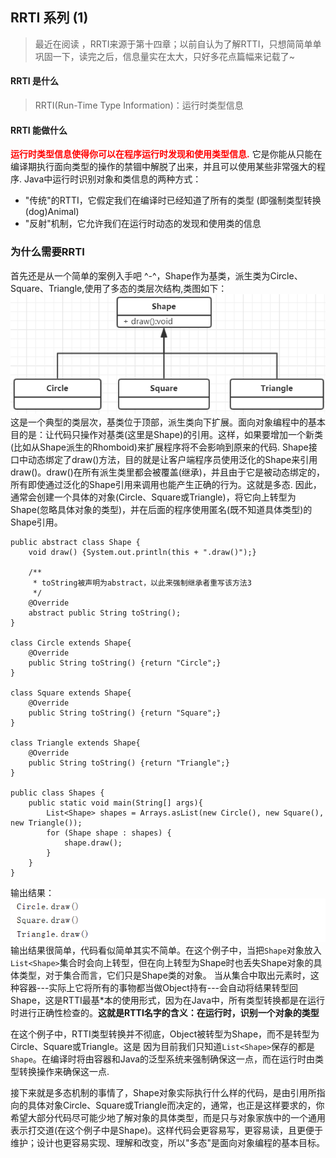 ## RRTI 系列 (1)
> 最近在阅读 <Java Thinking >，RRTI来源于第十四章；以前自认为了解RTTI，只想简简单单巩固一下，读完之后，信息量实在太大，只好多花点篇幅来记载了~   

####  RRTI 是什么
> RRTI(Run-Time Type Information)：运行时类型信息

#### RRTI 能做什么
<font color=red>**运行时类型信息使得你可以在程序运行时发现和使用类型信息.**</font>
它是你能从只能在编译期执行面向类型的操作的禁锢中解脱了出来，并且可以使用某些非常强大的程序.
Java中运行时识别对象和类信息的两种方式：

-  "传统"的RTTI，它假定我们在编译时已经知道了所有的类型 (即强制类型转换 (dog)Animal)
-  "反射"机制，它允许我们在运行时动态的发现和使用类的信息

### 为什么需要RRTI
首先还是从一个简单的案例入手吧 ^-^，Shape作为基类，派生类为Circle、Square、Triangle,使用了多态的类层次结构,类图如下：
![./01basicclass](./01basicclass.png)
这是一个典型的类层次，基类位于顶部，派生类向下扩展。面向对象编程中的基本目的是：让代码只操作对基类(这里是Shape)的引用。这样，如果要增加一个新类(比如从Shape派生的Rhomboid)来扩展程序将不会影响到原来的代码.
Shape接口中动态绑定了draw()方法，目的就是让客户端程序员使用泛化的Shape来引用draw()。draw()在所有派生类里都会被覆盖(继承)，并且由于它是被动态绑定的，所有即使通过泛化的Shape引用来调用也能产生正确的行为。这就是多态.
因此，通常会创建一个具体的对象(Circle、Square或Triangle)，将它向上转型为Shape(忽略具体对象的类型)，并在后面的程序使用匿名(既不知道具体类型)的Shape引用。

```
public abstract class Shape {
    void draw() {System.out.println(this + ".draw()");}

    /**
     * toString被声明为abstract，以此来强制继承者重写该方法3
     */
    @Override
    abstract public String toString();
}

class Circle extends Shape{
    @Override
    public String toString() {return "Circle";}
}

class Square extends Shape{
    @Override
    public String toString() {return "Square";}
}

class Triangle extends Shape{
    @Override
    public String toString() {return "Triangle";}
}

public class Shapes {
    public static void main(String[] args){
        List<Shape> shapes = Arrays.asList(new Circle(), new Square(), new Triangle());
        for (Shape shape : shapes) {
            shape.draw();
        }
    }
}
```

输出结果：
![01shape_out](./01shape_out.png)
输出结果很简单，代码看似简单其实不简单。在这个例子中，当把`Shape`对象放入`List<Shape>`集合时会向上转型，但在向上转型为Shape时也丢失Shape对象的具体类型，对于集合而言，它们只是Shape类的对象。
当从集合中取出元素时，这种容器---实际上它将所有的事物都当做Object持有---会自动将结果转型回Shape，这是RTTI最基*本的使用形式，因为在Java中，所有类型转换都是在运行时进行正确性检查的。**这就是RTTI名字的含义：在运行时，识别一个对象的类型**

在这个例子中，RTTI类型转换并不彻底，Object被转型为Shape，而不是转型为Circle、Square或Triangle。这是 因为目前我们只知道`List<Shape>`保存的都是`Shape`。在编译时将由容器和Java的泛型系统来强制确保这一点，而在运行时由类型转换操作来确保这一点.

接下来就是多态机制的事情了，Shape对象实际执行什么样的代码，是由引用所指向的具体对象Circle、Square或Triangle而决定的，通常，也正是这样要求的，你希望大部分代码尽可能少地了解对象的具体类型，而是只与对象家族中的一个通用表示打交道(在这个例子中是Shape)。这样代码会更容易写，更容易读，且更便于维护；设计也更容易实现、理解和改变，所以"多态"是面向对象编程的基本目标。

